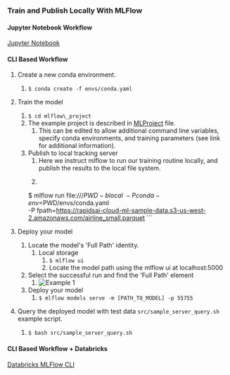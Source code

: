 ### Train and Publish Locally With MLFlow
#### Jupyter Notebook Workflow
[Jupyter Notebook](notebooks/rapids_mlflow_databricks_train_deploy.ipynb)

#### CLI Based Workflow
1. Create a new conda environment.
    1. `$ conda create -f envs/conda.yaml`
1. Train the model
    1. `$ cd mlflow\_project`
    1. The example project is described in [MLProject](https://www.mlflow.org/docs/latest/projects.html) file.
        1. This can be edited to allow additional command line variables, specify conda environments, and training
        parameters (see link for additional information).
    1. Publish to local tracking server
        1. Here we instruct mlflow to run our training routine locally, and publish the results to the local file system.
        1. ```shell script
          $ mlflow run file:///$PWD -b local\
                                   -P conda-env=$PWD/envs/conda.yaml\
                                   -P fpath=https://rapidsai-cloud-ml-sample-data.s3-us-west-2.amazonaws.com/airline_small.parquet
           ```

1. Deploy your model
    1. Locate the model's 'Full Path' identity. 
        1. Local storage
            1. `$ mlflow ui`
            1. Locate the model path using the mlflow ui at localhost:5000
    1. Select the successful run and find the 'Full Path' element
        1. ![Example 1](imgs/example.png)
    1. Deploy your model
        1. `$ mlflow models serve -m [PATH_TO_MODEL] -p 55755`

1. Query the deployed model with test data `src/sample_server_query.sh` example script.
    1. `$ bash src/sample_server_query.sh`


#### CLI Based Workflow + Databricks
[Databricks MLFlow CLI](README-Databricks.md)
